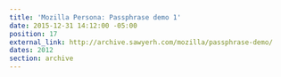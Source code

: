 ```yaml
---
title: 'Mozilla Persona: Passphrase demo 1'
date: 2015-12-31 14:12:00 -05:00
position: 17
external_link: http://archive.sawyerh.com/mozilla/passphrase-demo/
dates: 2012
section: archive
---
```


